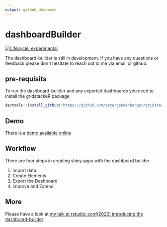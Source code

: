 ```yaml
---
output: github_document
---
```


# dashboardBuilder

<!-- badges: start -->
[![Lifecycle: experimental](https://img.shields.io/badge/lifecycle-experimental-orange.svg)](https://lifecycle.r-lib.org/articles/stages.html#experimental)
<!-- badges: end -->

The dashboard-builder is still in development. If you have any questions or feedback please don't hesitate to reach out to me via email or github.

## pre-requisits
To run the dashboard-builder and any exported dashboards you need to install the gridstackeR package
``` r
devtools::install_github("https://github.com/petergandenberger/gridstackeR")
```

## Demo
There is a [demo available online](https://pega.shinyapps.io/dashboard-builder/)

## Workflow
There are four steps in creating shiny apps with the dashboard builder

1. Import data
2. Create Elements
3. Export the Dashboard
4. Improve and Extend

## More
Please have a look at [my talk at rstudio::conf(2022) introducing the dashboard-builder](https://sched.co/11ibG)
